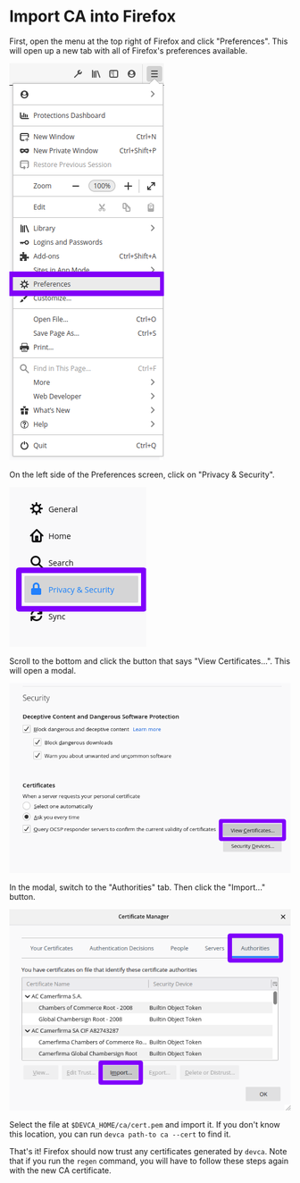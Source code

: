 # Import CA into Firefox

First, open the menu at the top right of Firefox and click "Preferences". This will open up a new tab with all of Firefox's preferences available.

![Image showing where to click to open Firefox Preferences](./images/firefox-menu.png)

On the left side of the Preferences screen, click on "Privacy & Security".

![Image showing where to click to switch to Privacy & Security Preferences](./images/firefox-preferences-sidebar.png)

Scroll to the bottom and click the button that says "View Certificates...". This will open a modal.

![Image showing where to click to switch to open the certificates modal](./images/firefox-security-preferences.png)

In the modal, switch to the "Authorities" tab. Then click the "Import..." button.

![Image showing where to click to switch to open start importing a CA](./images/firefox-authorities-modal.png)

Select the file at `$DEVCA_HOME/ca/cert.pem` and import it. If you don't know this location, you can run `devca path-to ca --cert` to find it.

That's it! Firefox should now trust any certificates generated by `devca`. Note that if you run the `regen` command, you will have to follow these steps again with the new CA certificate.
